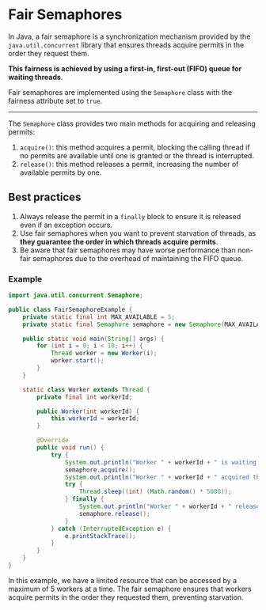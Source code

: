 # Fair Semaphores

In Java, a fair semaphore is a synchronization mechanism provided by the `java.util.concurrent` library that ensures threads acquire permits in the order they request them.

**This fairness is achieved by using a first-in, first-out (FIFO) queue for waiting threads**.

Fair semaphores are implemented using the `Semaphore` class with the fairness attribute set to `true`.

---

The `Semaphore` class provides two main methods for acquiring and releasing permits:

1. `acquire()`: this method acquires a permit, blocking the calling thread if no permits are available until one is granted or the thread is interrupted.
2. `release()`: this method releases a permit, increasing the number of available permits by one.

## Best practices

1. Always release the permit in a `finally` block to ensure it is released even if an exception occurs.
2. Use fair semaphores when you want to prevent starvation of threads, as **they guarantee the order in which threads acquire permits**.
3. Be aware that fair semaphores may have worse performance than non-fair semaphores due to the overhead of maintaining the FIFO queue.

### Example

```java
import java.util.concurrent.Semaphore;

public class FairSemaphoreExample {
    private static final int MAX_AVAILABLE = 5;
    private static final Semaphore semaphore = new Semaphore(MAX_AVAILABLE, true);

    public static void main(String[] args) {
        for (int i = 0; i < 10; i++) {
            Thread worker = new Worker(i);
            worker.start();
        }
    }

    static class Worker extends Thread {
        private final int workerId;

        public Worker(int workerId) {
            this.workerId = workerId;
        }

        @Override
        public void run() {
            try {
                System.out.println("Worker " + workerId + " is waiting for permit.");
                semaphore.acquire();
                System.out.println("Worker " + workerId + " acquired the permit.");
                try {
                    Thread.sleep((int) (Math.random() * 5000));
                } finally {
                    System.out.println("Worker " + workerId + " released the permit.");
                    semaphore.release();
                }
            } catch (InterruptedException e) {
                e.printStackTrace();
            }
        }
    }
}
```

In this example, we have a limited resource that can be accessed by a maximum of 5 workers at a time.
The fair semaphore ensures that workers acquire permits in the order they requested them, preventing starvation.